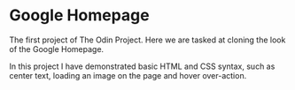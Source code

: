 # Google Homepage
The first project of The Odin Project.
Here we are tasked at cloning the look of the Google Homepage.

In this project I have demonstrated basic HTML and CSS syntax, such as
center text, loading an image on the page and hover over-action.
